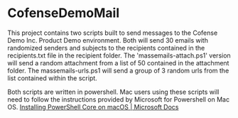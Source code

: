 # CofenseDemoMail
This project contains two scripts built to send messages to the Cofense Demo Inc. Product Demo environment. Both will send 30 emails with randomized senders and subjects to the recipients contained in the recipients.txt file in the recipient folder. The 'massemails-attach.ps1' version will send a random attachment from a list of 50 contained in the attachment folder. The massemails-urls.ps1 will send a group of 3 random urls from the list contained within the script. 

Both scripts are written in powershell. Mac users using these scripts will need to follow the instructions provided by Microsoft for Powershell on Mac OS. [Installing PowerShell Core on macOS | Microsoft Docs](https://docs.microsoft.com/en-us/powershell/scripting/install/installing-powershell-core-on-macos?view=powershell-6)
